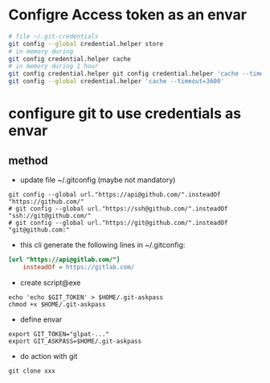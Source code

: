 ---
---


# Configre Access token as an envar
```bash
# file ~/.git-credentials
git config --global credential.helper store
# in memory during 
git config credential.helper cache
# in memory during 1 hour
git config credential.helper git config credential.helper 'cache --timeout=3600'
git config --global credential.helper 'cache --timeout=3600'
```


# configure git to use credentials as envar
## method
- update file ~/.gitconfig (maybe not mandatory)

```powsershell
git config --global url."https://api@github.com/".insteadOf "https://github.com/"
# git config --global url."https://ssh@github.com/".insteadOf "ssh://git@github.com/"
# git config --global url."https://git@github.com/".insteadOf "git@github.com:"
```

  - this cli generate the following lines in ~/.gitconfig:

```ini
[url "https://api@gitlab.com/"]
	insteadOf = https://gitlab.com/
```  
- create script@exe
```powsershell
echo 'echo $GIT_TOKEN' > $HOME/.git-askpass
chmod +x $HOME/.git-askpass
```

- define envar 
```powsershell
export GIT_TOKEN="glpat-..."
export GIT_ASKPASS=$HOME/.git-askpass
```

- do action with git
```powsershell
git clone xxx
```


